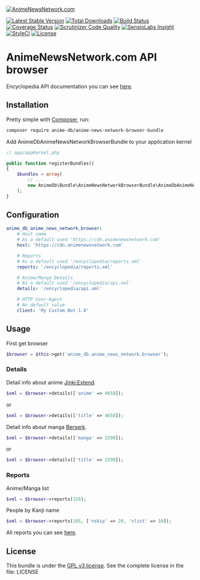 [![AnimeNewsNetwork.com](http://www.animenewsnetwork.com/stylesheets/img/logo.name.no-dot.png)](http://www.animenewsnetwork.com)

[![Latest Stable Version](https://img.shields.io/packagist/v/anime-db/anime-news-network-browser-bundle.svg?maxAge=3600&label=stable)](https://packagist.org/packages/anime-db/anime-news-network-browser-bundle)
[![Total Downloads](https://img.shields.io/packagist/dt/anime-db/anime-news-network-browser-bundle.svg?maxAge=3600)](https://packagist.org/packages/anime-db/anime-news-network-browser-bundle)
[![Build Status](https://img.shields.io/travis/anime-db/anime-news-network-browser-bundle.svg?maxAge=3600)](https://travis-ci.org/anime-db/anime-news-network-browser-bundle)
[![Coverage Status](https://img.shields.io/coveralls/anime-db/anime-news-network-browser-bundle.svg?maxAge=3600)](https://coveralls.io/github/anime-db/anime-news-network-browser-bundle?branch=master)
[![Scrutinizer Code Quality](https://img.shields.io/scrutinizer/g/anime-db/anime-news-network-browser-bundle.svg?maxAge=3600)](https://scrutinizer-ci.com/g/anime-db/anime-news-network-browser-bundle/?branch=master)
[![SensioLabs Insight](https://img.shields.io/sensiolabs/i/f777bb9e-3b51-4c93-8d74-0e4f652db1c9.svg?maxAge=3600&label=SLInsight)](https://insight.sensiolabs.com/projects/f777bb9e-3b51-4c93-8d74-0e4f652db1c9)
[![StyleCI](https://styleci.io/repos/97733459/shield?branch=master)](https://styleci.io/repos/97733459)
[![License](https://img.shields.io/packagist/l/anime-db/anime-news-network-browser-bundle.svg?maxAge=3600)](https://github.com/anime-db/anime-news-network-browser-bundle)

AnimeNewsNetwork.com API browser
================================

Encyclopedia API documentation you can see [here](http://www.animenewsnetwork.com/encyclopedia/api.php).

Installation
------------

Pretty simple with [Composer](http://packagist.org), run:

```sh
composer require anime-db/anime-news-network-browser-bundle
```

Add AnimeDbAnimeNewsNetworkBrowserBundle to your application kernel

```php
// app/appKernel.php

public function registerBundles()
{
    $bundles = array(
        // ...
        new AnimeDb\Bundle\AnimeNewsNetworkBrowserBundle\AnimeDbAnimeNewsNetworkBrowserBundle(),
    );
}
```

Configuration
-------------

```yml
anime_db_anime_news_network_browser:
    # Host name
    # As a default used 'https://cdn.animenewsnetwork.com'
    host: 'https://cdn.animenewsnetwork.com'

    # Reports
    # As a default used '/encyclopedia/reports.xml'
    reports: '/encyclopedia/reports.xml'

    # Anime/Manga Details
    # As a default used '/encyclopedia/api.xml'
    details: '/encyclopedia/api.xml'

    # HTTP User-Agent
    # No default value
    client: 'My Custom Bot 1.0'
```

Usage
-----

First get browser

```php
$browser = $this->get('anime_db.anime_news_network.browser');
```

### Details

Detail info about anime [Jinki:Extend](http://www.animenewsnetwork.com/encyclopedia/anime.php?id=4658).

```php
$xml = $browser->details(['anime' => 4658]);
```

or

```php
$xml = $browser->details(['title' => 4658]);
```

Detail info about manga [Berserk](http://www.animenewsnetwork.com/encyclopedia/manga.php?id=2298).

```php
$xml = $browser->details(['manga' => 2298]);
```

or

```php
$xml = $browser->details(['title' => 2298]);
```

### Reports

Anime/Manga list

```php
$xml = $browser->reports(155);
```

People by Kanji name

```php
$xml = $browser->reports(165, ['nskip' => 20, 'nlist' => 10]);
```

All reports you can see [here](http://www.animenewsnetwork.com/encyclopedia/reports.php).

License
-------

This bundle is under the [GPL v3 license](http://opensource.org/licenses/GPL-3.0).
See the complete license in the file: LICENSE
